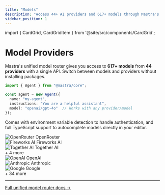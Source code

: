 ```yaml
---
title: "Models"
description: "Access 44+ AI providers and 617+ models through Mastra's model router."
sidebar_position: 1
---
```


import { CardGrid, CardGridItem } from '@site/src/components/CardGrid';

# Model Providers

Mastra's unified model router gives you access to **617+ models** from **44 providers** with a single API. Switch between models and providers without installing packages.

```typescript
import { Agent } from "@mastra/core";

const agent = new Agent({
  name: "my-agent",
  instructions: "You are a helpful assistant",
  model: "openai/gpt-4o"  // Works with any provider/model
});
```

Comes with environment variable detection to handle authentication, and full TypeScript support to autocomplete models directly in your editor.

<CardGrid>
    <CardGridItem
      title="Gateways"
      href="./models/gateways"
    >
      <div className="space-y-3">
        <div className="flex flex-col gap-2">
          <div className="flex items-center gap-2 text-sm">
            <img src="https://models.dev/logos/openrouter.svg" alt="OpenRouter" className="w-4 h-4 object-contain dark:invert dark:brightness-0 dark:contrast-200" />
            <span>OpenRouter</span>
          </div>
          <div className="flex items-center gap-2 text-sm">
            <img src="https://models.dev/logos/fireworks-ai.svg" alt="Fireworks AI" className="w-4 h-4 object-contain dark:invert dark:brightness-0 dark:contrast-200" />
            <span>Fireworks AI</span>
          </div>
          <div className="flex items-center gap-2 text-sm">
            <img src="https://models.dev/logos/togetherai.svg" alt="Together AI" className="w-4 h-4 object-contain dark:invert dark:brightness-0 dark:contrast-200" />
            <span>Together AI</span>
          </div>
        </div>
        <div className="text-sm text-gray-600 dark:text-gray-400 mt-3">+ 4 more</div>
      </div>
    </CardGridItem>
    <CardGridItem
      title="Providers"
      href="./models/providers"
    >
      <div className="space-y-3">
        <div className="flex flex-col gap-2">
          <div className="flex items-center gap-2 text-sm">
            <img src="https://models.dev/logos/openai.svg" alt="OpenAI" className="w-4 h-4 object-contain dark:invert dark:brightness-0 dark:contrast-200" />
            <span>OpenAI</span>
          </div>
          <div className="flex items-center gap-2 text-sm">
            <img src="https://models.dev/logos/anthropic.svg" alt="Anthropic" className="w-4 h-4 object-contain dark:invert dark:brightness-0 dark:contrast-200" />
            <span>Anthropic</span>
          </div>
          <div className="flex items-center gap-2 text-sm">
            <img src="https://models.dev/logos/google.svg" alt="Google" className="w-4 h-4 object-contain dark:invert dark:brightness-0 dark:contrast-200" />
            <span>Google</span>
          </div>
        </div>
        <div className="text-sm text-gray-600 dark:text-gray-400 mt-3">+ 34 more</div>
      </div>
    </CardGridItem>
</CardGrid>

---

[Full unified model router docs →](/docs/getting-started/model-providers)
